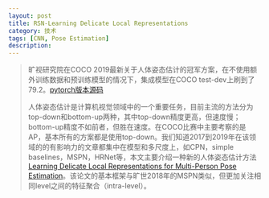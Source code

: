 ```yaml
---
layout: post
title: RSN-Learning Delicate Local Representations
category: 技术
tags: [CNN, Pose Estimation]
description: 
---
```


> 旷视研究院在COCO 2019最新关于人体姿态估计的冠军方案，在不使用额外训练数据和预训练模型的情况下，集成模型在COCO test-dev上刷到了79.2。[pytorch版本源码](https://github.com/caiyuanhao1998/RSN)
>
> 人体姿态估计是计算机视觉领域中的一个重要任务，目前主流的方法分为top-down和bottom-up两种，其中top-down精度更高，但速度慢；bottom-up精度不如前者，但胜在速度。在COCO比赛中主要考察的是AP，基本所有的方案都是使用top-down。我们知道2017到2019年在该领域的的有影响力的文章都集中在模型和多尺度上，如CPN，simple baselines，MSPN，HRNet等，本文主要介绍一种新的人体姿态估计方法[Learning Delicate Local Representations for Multi-Person Pose Estimation](https://arxiv.org/abs/2003.04030)。该论文的基本框架与旷世2018年的MSPN类似，但更加关注相同level之间的特征聚合（intra-level）。



